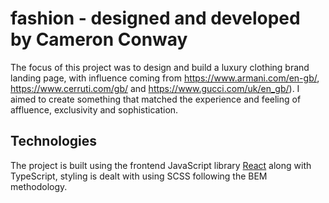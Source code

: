 # fashion - designed and developed by Cameron Conway

The focus of this project was to design and build a luxury clothing brand landing page, with influence coming from https://www.armani.com/en-gb/, https://www.cerruti.com/gb/ and https://www.gucci.com/uk/en_gb/). I aimed to create something that matched the experience and feeling of affluence, exclusivity and sophistication.

## Technologies

The project is built using the frontend JavaScript library [React](https://reactjs.org/) along with TypeScript, styling is dealt with using SCSS following the BEM methodology.
